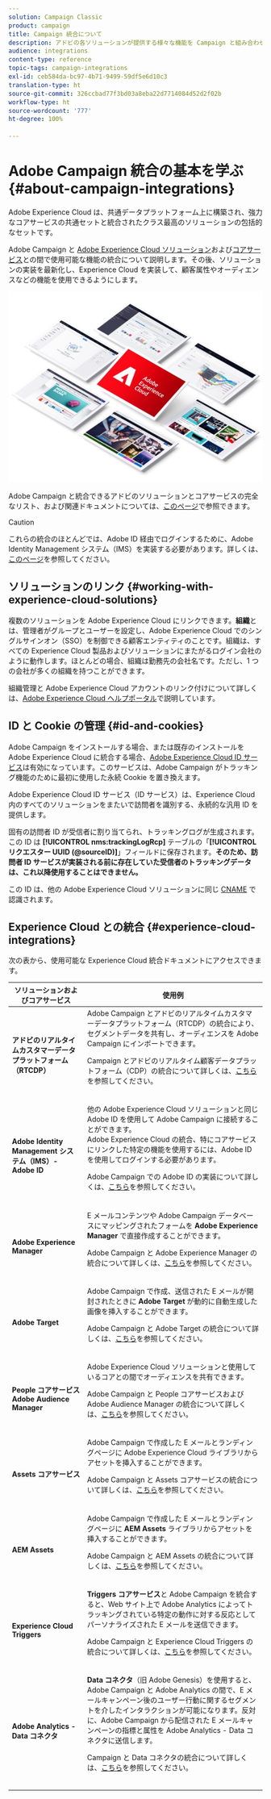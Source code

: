 ```yaml
---
solution: Campaign Classic
product: campaign
title: Campaign 統合について
description: アドビの各ソリューションが提供する様々な機能を Campaign と組み合わせることができます。
audience: integrations
content-type: reference
topic-tags: campaign-integrations
exl-id: ceb584da-bc97-4b71-9499-59df5e6d10c3
translation-type: ht
source-git-commit: 326ccbad77f3bd03a8eba22d7714084d52d2f02b
workflow-type: ht
source-wordcount: '777'
ht-degree: 100%

---
```


# Adobe Campaign 統合の基本を学ぶ {#about-campaign-integrations}

Adobe Experience Cloud は、共通データプラットフォーム上に構築され、強力なコアサービスの共通セットと統合されたクラス最高のソリューションの包括的なセットです。

Adobe Campaign と [Adobe Experience Cloud ソリューション](https://docs.adobe.com/content/help/ja-JP/core-services/interface/marketing-cloud-integrations.html)および[コアサービス](https://docs.adobe.com/content/help/ja-JP/core-services/interface/about-core-services/core-services.html)との間で使用可能な機能の統合について説明します。その後、ソリューションの実装を最新化し、Experience Cloud を実装して、顧客属性やオーディエンスなどの機能を使用できるようにします。

![](assets/ExCloud-solutions.png)

Adobe Campaign と統合できるアドビのソリューションとコアサービスの完全なリスト、および関連ドキュメントについては、[このページ](#experience-cloud-integrations)で参照できます。

>[!CAUTION]
>
>これらの統合のほとんどでは、Adobe ID 経由でログインするために、Adobe Identity Management システム（IMS）を実装する必要があります。詳しくは、[このページ](../../integrations/using/about-adobe-id.md)を参照してください。


## ソリューションのリンク {#working-with-experience-cloud-solutions}

複数のソリューションを Adobe Experience Cloud にリンクできます。**組織**&#x200B;とは、管理者がグループとユーザーを設定し、Adobe Experience Cloud でのシングルサインオン（SSO）を制御できる顧客エンティティのことです。組織は、すべての Experience Cloud 製品およびソリューションにまたがるログイン会社のように動作します。ほとんどの場合、組織は勤務先の会社名です。ただし、1 つの会社が多くの組織を持つことができます。

組織管理と Adobe Experience Cloud アカウントのリンク付けについて詳しくは、[Adobe Experience Cloud ヘルプポータル](https://docs.adobe.com/content/help/ja-JP/core-services/interface/manage-users-and-products/organizations.html)で説明しています。

## ID と Cookie の管理 {#id-and-cookies}

Adobe Campaign をインストールする場合、または既存のインストールを Adobe Experience Cloud に統合する場合、[Adobe Experience Cloud ID サービス](https://docs.adobe.com/content/help/ja-JP/id-service/using/home.translate.html)は有効になっています。このサービスは、Adobe Campaign がトラッキング機能のために最初に使用した永続 Cookie を置き換えます。

Adobe Experience Cloud ID サービス（ID サービス）は、Experience Cloud 内のすべてのソリューションをまたいで訪問者を識別する、永続的な汎用 ID を提供します。

固有の訪問者 ID が受信者に割り当てられ、トラッキングログが生成されます。この ID は **[!UICONTROL nms:trackingLogRcp]** テーブルの「**[!UICONTROL リクエスター UUID (@sourceID)]**」フィールドに保存されます。**そのため、訪問者 ID サービスが実装される前に存在していた受信者のトラッキングデータは、これ以降使用することはできません。**

この ID は、他の Adobe Experience Cloud ソリューションに同じ [CNAME](https://docs.adobe.com/content/help/ja-JP/id-service/using/reference/analytics-reference/cname.html) で認識されます。

## Experience Cloud との統合 {#experience-cloud-integrations}

次の表から、使用可能な Experience Cloud 統合ドキュメントにアクセスできます。

<table> 
 <thead> 
  <tr> 
   <th> ソリューションおよびコアサービス<br /> </th> 
   <th> 使用例<br /> </th> 
  </tr> 
 </thead> 
 <tbody> 
  <tr> 
   <td> <strong>アドビのリアルタイムカスタマーデータプラットフォーム（RTCDP）</strong><br /> </td> 
   <td> Adobe Campaign とアドビのリアルタイムカスタマーデータプラットフォーム（RTCDP）の統合により、セグメントデータを共有し、オーディエンスを Adobe Campaign にインポートできます。<br /> <p>Campaign とアドビのリアルタイム顧客データプラットフォーム（CDP）の統合について詳しくは、<a href="../../integrations/using/get-started-sources-destinations.md">こちら</a>を参照してください。</p><br /> </td> 
  </tr> 
  <tr> 
   <td> <strong>Adobe Identity Management システム（IMS）- Adobe ID</strong><br /> </td> 
   <td> 他の Adobe Experience Cloud ソリューションと同じ Adobe ID を使用して Adobe Campaign に接続することができます。<br />Adobe Experience Cloud の統合、特にコアサービスにリンクした特定の機能を使用するには、Adobe ID を使用してログインする必要があります。<br /> <p>Adobe Campaign での Adobe ID の実装について詳しくは、<a href="../../integrations/using/about-adobe-id.md">こちら</a>を参照してください。</p><br /> </td> 
  </tr> 
  <tr> 
   <td> <strong>Adobe Experience Manager</strong><br /> </td> 
   <td> E メールコンテンツや Adobe Campaign データベースにマッピングされたフォームを <strong>Adobe Experience Manager</strong> で直接作成することができます。<br /> <p>Adobe Campaign と Adobe Experience Manager の統合について詳しくは、<a href="../../integrations/using/about-adobe-experience-manager.md">こちら</a>を参照してください。</p><br /> </td> 
  </tr> 
  <tr> 
   <td> <strong>Adobe Target</strong><br /> </td> 
   <td> Adobe Campaign で作成、送信された E メールが開封されたときに <strong>Adobe Target</strong> が動的に自動生成した画像を挿入することができます。<br /> <p>Adobe Campaign と Adobe Target の統合について詳しくは、<a href="../../integrations/using/integrating-with-adobe-target.md">こちら</a>を参照してください。</p><br /> </td> 
  </tr> 
  <tr> 
   <td> <strong>People コアサービス</strong><br /> <strong>Adobe Audience Manager</strong><br /> </td> 
   <td> Adobe Experience Cloud ソリューションと使用しているコアとの間でオーディエンスを共有できます。<br /> <p>Adobe Campaign と People コアサービスおよび Adobe Audience Manager の統合について詳しくは、<a href="../../integrations/using/sharing-audiences-with-adobe-experience-cloud.md">こちら</a>を参照してください。</p><br /> </td> 
  </tr> 
  <tr> 
   <td> <strong>Assets コアサービス</strong><br /> </td> 
   <td> Adobe Campaign で作成した E メールとランディングページに Adobe Experience Cloud ライブラリからアセットを挿入することができます。<br /> <p>Adobe Campaign と Assets コアサービスの統合について詳しくは、<a href="../../integrations/using/configuring-access-to-assets.md#integrating-with-experience-cloud-assets">こちら</a>を参照してください。</p><br /> </td> 
  </tr> 
  <tr> 
   <td> <strong>AEM Assets</strong><br /> </td> 
   <td> Adobe Campaign で作成した E メールとランディングページに <strong>AEM Assets</strong> ライブラリからアセットを挿入することができます。<br /> <p>Adobe Campaign と AEM Assets の統合について詳しくは、<a href="../../integrations/using/configuring-access-to-assets.md#integrating-with-aem-assets">こちら</a>を参照してください。</p><br /> </td> 
  </tr> 
  <tr> 
   <td> <strong>Experience Cloud Triggers</strong><br /> </td> 
   <td> <strong>Triggers コアサービス</strong>と Adobe Campaign を統合すると、Web サイト上で Adobe Analytics によってトラッキングされている特定の動作に対する反応としてパーソナライズされた E メールを送信できます。<br /> <p>Adobe Campaign と Experience Cloud Triggers の統合について詳しくは、<a href="https://helpx.adobe.com/jp/campaign/kb/triggers-and-campaign.html">こちら</a>を参照してください。</p><br /> </td> 
  </tr> 
  <tr> 
   <td> <strong>Adobe Analytics - Data コネクタ</strong><br /> </td> 
   <td> <strong>Data コネクタ</strong>（旧 Adobe Genesis）を使用すると、Adobe Campaign と Adobe Analytics の間で、E メールキャンペーン後のユーザー行動に関するセグメントを介したインタラクションが可能になります。反対に、Adobe Campaign から配信された E メールキャンペーンの指標と属性を Adobe Analytics - Data コネクタに送信します。<br /> <p>Campaign と Data コネクタの統合について詳しくは、<a href="../../platform/using/adobe-analytics-data-connector.md">こちら</a>を参照してください。</p><br /> </td> 
  </tr> 
 </tbody> 
</table>
